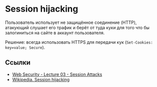 # Session hijacking

Пользователь использует не защищённое соединение (HTTP), атакующий слушает его трафик и берёт от туда куки для того что бы залогиниться на сайте в аккаунт пользователя.

Решение: всегда использовать HTTPS для передачи кук (`Set-Cookies: key=value; Secure`).

## Ссылки

- [Web Security - Lecture 03 - Session Attacks](https://youtu.be/QuhgjXKzfI8)
- [Wikipedia. Session hijacking](https://en.wikipedia.org/wiki/Session_hijacking)
